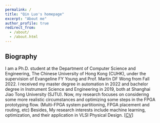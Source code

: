 ```yaml
---
permalink: /
title: "Qin Luo's homepage"
excerpt: "About me"
author_profile: true
redirect_from: 
  - /about/
  - /about.html
---
```


  
Biography
------
I am a Ph.D. student at the Department of Computer Science and Engineering, The Chinese University of Hong Kong (CUHK), under the supervision of Evangeline FY Young and Prof. Martin DF Wong from Fall 2022. I received my master degree in automation in 2022 and bachelor degree in Instrument Science and Engineering in 2019, both at Shanghai Jiao Tong University (SJTU). Now, my research focuses on considering some more realistic circumstances and optimizing some steps in the FPGA prototyping flow. (Multi-FPGA system partitioning, FPGA placement and routing, etc) Besides, My research interests include machine learning, optimization, and their application in VLSI Physical Design. [[CV](https://drive.google.com/file/d/1C3_Y8u0XkxJb7TbyYC705MYkkZENFUpK/view?usp=drive_link)]
